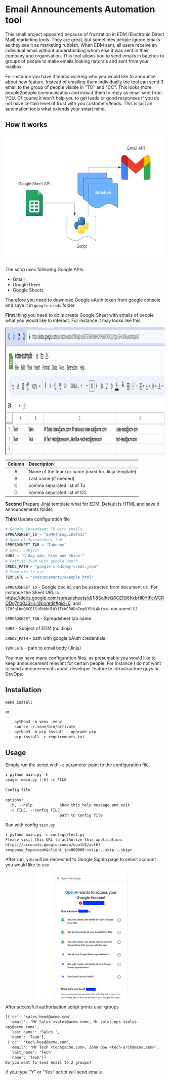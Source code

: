 # Email Announcements Automation tool

This small project appeared because of frustration in EDM (Electronic Direct Mail) marketing tools. They are great, but sometimes people ignore emails as they see it as marketing rubbish. When EDM sent, all users receive an individual email without understanding whom else it was sent in their company and organisation. This tool allows you to send emails in batches to groups of people to make emails looking naturals and sent from your mailbox.

For instance you have 3 teams working who you would like to announce about new feature. Instead of emailing them individually the tool can send 3 email to the group of people visible in "TO" and "CC". This looks more people2people communication and induct them to reply as email sent from YOU. Of course it won't help you to get leads or good responses if you do not have certain level of trust with you customers/leads. This is just an automation tools what extends your smart mind.

## How it works

<p align="center">
<img height="400" src="./doc/images/mail-sender.png">
</p>

The scrip uses following Google APIs:

- Gmail
- Google Drive
- Google Sheets

Therefore you need to download Google oAuth token from google console and save it in `google-creds` folder.

**First** thing you need to do is create Google Sheet with emails of people what you would like to interact. For instance it may looks like this:

<p align="center">
<img height="400" src="./doc/images/google-sheet-edm.png">
</p>

| Column | Description                                        |
| :----: | :------------------------------------------------- |
|   A    | Name of the team or name (used for Jinja template) |
|   B    | Last name (if needed)                              |
|   C    | comma separated list of To                         |
|   D    | comma separated list of CC                         |

**Second** Prepare Jinja template what for EDM. Default is HTML and save it announcements folder.

**Third** Update configuration file

```PYTHON
# Google Spreadseet ID with emails
SPREADSHEET_ID = "SoMeThIngLiKeThIs"
# Name of Spreadsheet tab
SPREADSHEET_TAB = "Tabname"
# Email Subject
SUBJ = "G'Day man, Rise and shine!"
# Path to JSON with google oAuth
CREDS_PATH = "google-creds/my-creds.json"
# Template to use
TEMPLATE = "announcements/example.html"
```

`SPREADSHEET_ID` - Google doc id, can be extracted from document url. For instance the Sheet URL is https://docs.google.com/spreadsheets/d/1I8SqlheQ6CEISi6hkbHl0YIFcWCRODg7ng0JSHL4Nio/edit#gid=0, and `1I8SqlheQ6CEISi6hkbHl0YIFcWCRODg7ng0JSHL4Nio` is document ID.

`SPREADSHEET_TAB` - Spreadsheet tab name

`SUBJ` - Subject of EDM (no Jinja)

`CREDS_PATH` - path with google oAuth credentials

`TEMPLATE` - path to email body (Jinja)

You may have many configuration files, as presumably you would like to keep announcement relevant for certain people. For instance I do not want to send announcements about developer feature to infrastructure guys or DevOps.

## Installation

`make install`

or

```<bash>
	python3 -m venv .venv
	source ./.venv/bin/activate
	python3 -m pip install --upgrade pip
	pip install -r requirements.txt
```

## Usage

Simply run the script with `-c` parameter point to the configuration file.

```
❯ python main.py -h
usage: main.py [-h] -c FILE

Config file

options:
  -h, --help            show this help message and exit
  -c FILE, --config FILE
                        path to config file
```

Run with config `test.py`

```
❯ python main.py -c configs/test.py
Please visit this URL to authorize this application: https://accounts.google.com/o/oauth2/auth?response_type=code&client_id=000000-<skip...skip...skip>
```

After run, you will be redirected to Google SignIn page to select account you would like to use

<p align="center">
<img height="400" src="./doc/images/auth.png">
</p>

After sucessfull authorisation script prints user groups

```
[{'cc': 'sales-head@acme.com',
  'email': 'Mr Sales <sales@acme.com>, Mr sales-ops <sales-ops@acme.com>',
  'last_name': 'Sales ',
  'name': 'Team'},
 {'cc': 'tech-head@acme.com',
  'email': 'Mr Tech <tech@acme.com>, John Dow <tech-arch@acme.com>',
  'last_name': 'Tech',
  'name': 'Team'}]
Do you want to send email to 2 groups?
```

If you type "Y" or "Yes" script will send emails
